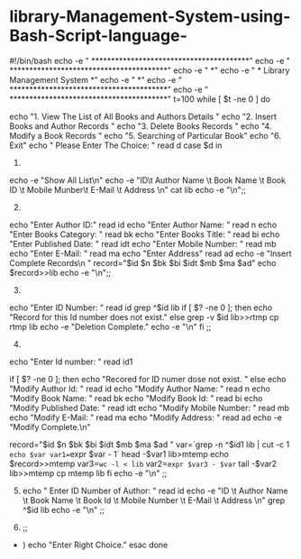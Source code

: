 # library-Management-System-using-Bash-Script-language-
#!/bin/bash
echo -e " ****************************************"
echo -e " ****************************************"
echo -e "                   *"
echo -e "   *    Library Management System    *"
echo -e "                   *"
echo -e " ****************************************"
echo -e " ****************************************"
t=100
while [ $t -ne 0 ] 
do 

echo "1. View The List of All Books and Authors Details "
echo "2. Insert Books and Author Records "
echo "3. Delete Books Records "
echo "4. Modify a Book Records "
echo "5. Searching of Particular Book"
echo "6. Exit"
echo " Please Enter The Choice: "
read d 
case $d in

1) 
  echo -e "Show All List\n"
  echo -e "ID\t Author Name \t Book Name \t Book ID \t Mobile Munber\t E-Mail \t Address \n"
  cat lib
  echo -e "\n";;
  
 
2)  
  echo "Enter Author ID:"
  read id
  echo "Enter Author Name: "
  read n
  echo "Enter Books Category: "
  read bk
  echo "Enter Books Title: "
  read bi
  echo "Enter Published Date: "
  read idt
  echo "Enter Mobile Number: "
  read mb
  echo "Enter E-Mail: "
  read ma
  echo "Enter Address"
  read ad
  echo  -e "Insert Complete Records\n "
  record="$id $n $bk $bi $idt $mb $ma $ad"
  echo $record>>lib
  echo -e "\n";;
 
 3)
   echo "Enter ID Number: "
   read id
   grep ^$id lib
   if [ $? -ne 0 ]; then
   echo "Record for this Id number does not exist."
   else
   grep -v $id lib>>rtmp
   cp rtmp lib
   echo -e "Deletion Complete."
   echo -e "\n"
   fi
   ;;
  
 4) 
   echo "Enter Id number: "
   read id1
  
   if  [ $? -ne 0 ]; then
   echo "Recored for ID numer dose not exist. "
   else 
   echo "Modify Author Id: "
   read id
   echo "Modify Author Name: "
   read n
   echo "Modify Book Name: "
   read bk
   echo "Modify Book Id: "
   read bi
   echo "Modify Published Date: "
   read idt
   echo "Modify Mobile Number: "
   read mb
   echo "Modify E-Mail: "
   read ma
   echo "Modify Address: "
   read ad
   echo -e "Modify Complete.\n"
   
   record="$id $n $bk $bi $idt $mb $ma $ad "
   var=`grep -n ^$id1 lib | cut -c 1`
   echo $var
   var1=`expr $var - 1`
   head -$var1 lib>mtemp
   echo $record>>mtemp 
   var3=`wc -l < lib` 
   var2=`expr $var3 - $var`
   tail -$var2 lib>>mtemp 
   cp mtemp lib
    fi
   echo -e "\n"
 ;;

5)
   echo " Enter ID Number of Author: "
   read id 
   echo -e "ID \t Author Name  \t Book Name \t Book Id \t Mobile Number \t E-Mail \t Address \n"
   grep ^$id lib
   echo -e "\n"
  ;;
  
 6) ;;
 * ) echo "Enter Right Choice." 
 esac
done
